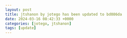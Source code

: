 ```yaml
---
layout: post
title: jtshanon by jotego has been updated to bd086da
date: 2024-03-16 08:42:33 +0000
categories: [jotego, jtshanon]
tags: [update]
---
```


